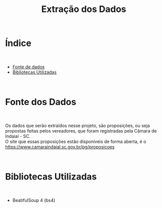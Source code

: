 <h1 align="center"> Extração dos Dados </h1>

<br/>

# Índice

<br/>

- [Fonte de dados](#fonte-dos-dados)
- [Bibliotecas Utilizadas](#bibliotecas-utilizadas)

<br/>

# Fonte dos Dados

<br/>

Os dados que serão extraídos nesse projeto, são proposições, ou seja propostas feitas pelos vereadores, que foram registradas pela Câmara de Indaial - SC.<br/>
O site que essas proposições estão disponíveis de forma aberta, é o https://www.camaraindaial.sc.gov.br/pg/proposicoes

<br/>

# Bibliotecas Utilizadas

<br/>

- BeatifulSoup 4 (bs4)